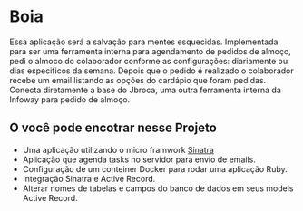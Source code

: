 # Boia

Essa aplicação será a salvação para mentes esquecidas. Implementada para ser uma
ferramenta interna para agendamento de pedidos de almoço, pedi o almoco do colaborador conforme
as configurações: diariamente ou dias especificos da semana. Depois que o pedido é realizado o
colaborador recebe um email listando as opções do cardápio que foram pedidas.
Conecta diretamente a base do Jbroca, uma outra ferramenta interna da Infoway para pedido de almoço. 

## O você pode encotrar nesse Projeto

* Uma aplicação utilizando o micro framwork [Sinatra](www.sinatrarb.com/)
* Aplicação que agenda tasks no servidor para envio de emails.
* Configuração de um conteiner Docker para rodar uma aplicação Ruby.
* Integração Sinatra e Active Record.
* Alterar nomes de tabelas e campos do banco de dados em seus models Active Record. 
